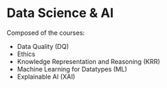 # Data Science & AI

Composed of the courses:

- Data Quality (DQ)
- Ethics
- Knowledge Representation and Reasoning (KRR)
- Machine Learning for Datatypes (ML)
- Explainable AI (XAI)
